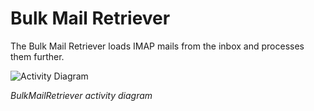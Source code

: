 # Bulk Mail Retriever
The Bulk Mail Retriever loads IMAP mails from the inbox and processes them further.

![Activity Diagram](../../../../doc/developer/modules/common/architecture/diagrams/modules/messages-bulk-mail-retriever-flowchart.drawio.svg)

_BulkMailRetriever activity diagram_
